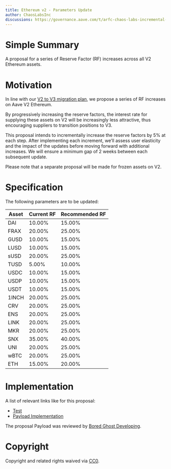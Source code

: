 ```yaml
---
title: Ethereum v2 - Parameters Update
author: ChaosLabsInc
discussions: https://governance.aave.com/t/arfc-chaos-labs-incremental-reserve-factor-updates-aave-v2-ethereum/13766
---
```


# Simple Summary

A proposal for a series of Reserve Factor (RF) increases across all V2 Ethereum assets.

# Motivation

In line with our [V2 to V3 migration plan](https://governance.aave.com/t/temp-check-ethereum-v2-to-v3-migration/12636), we propose a series of RF increases on Aave V2 Ethereum.

By progressively increasing the reserve factors, the interest rate for supplying these assets on V2 will be increasingly less attractive, thus encouraging suppliers to transition positions to V3.

This proposal intends to incrementally increase the reserve factors by 5% at each step. After implementing each increment, we’ll assess user elasticity and the impact of the updates before moving forward with additional increases. We will ensure a minimum gap of 2 weeks between each subsequent update.

Please note that a separate proposal will be made for frozen assets on V2.

# Specification

The following parameters are to be updated:

| Asset | Current RF | Recommended RF |
| ----- | ---------- | -------------- |
| DAI   | 10.00%     | 15.00%         |
| FRAX  | 20.00%     | 25.00%         |
| GUSD  | 10.00%     | 15.00%         |
| LUSD  | 10.00%     | 15.00%         |
| sUSD  | 20.00%     | 25.00%         |
| TUSD  | 5.00%      | 10.00%         |
| USDC  | 10.00%     | 15.00%         |
| USDP  | 10.00%     | 15.00%         |
| USDT  | 10.00%     | 15.00%         |
| 1INCH | 20.00%     | 25.00%         |
| CRV   | 20.00%     | 25.00%         |
| ENS   | 20.00%     | 25.00%         |
| LINK  | 20.00%     | 25.00%         |
| MKR   | 20.00%     | 25.00%         |
| SNX   | 35.00%     | 40.00%         |
| UNI   | 20.00%     | 25.00%         |
| wBTC  | 20.00%     | 25.00%         |
| ETH   | 15.00%     | 20.00%         |

# Implementation

A list of relevant links like for this proposal:

- [Test](https://github.com/defijesus/aave-proposals/blob/main//Users/yoni/repos/aave-proposals/src/AaveV2EthereumRatesUpdates_20230627/AaveV2EthereumRatesUpdates_20230627.t.sol)
- [Payload Implementation](https://github.com/defijesus/aave-proposals/blob/main//Users/yoni/repos/aave-proposals/src/AaveV2EthereumRatesUpdates_20230627/AaveV2EthereumRatesUpdates_20230627.sol)

The proposal Payload was reviewed by [Bored Ghost Developing](https://bgdlabs.com/).

# Copyright

Copyright and related rights waived via [CC0](https://creativecommons.org/publicdomain/zero/1.0/).
